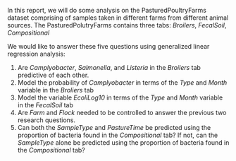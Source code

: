 In this report, we will do some analysis on the PasturedPoultryFarms dataset comprising of samples taken in different farms from
different animal sources. The PasturedPolutryFarms contains three tabs: _Broilers_, _FecalSoil_, _Compositional_

We would like to answer these five questions using generalized linear regression
analysis:

1. Are _Camplyobacter_, _Salmonella_, and _Listeria_ in the _Broilers_ tab predictive of each other.
2. Model the probability of _Camplyobacter_ in terms of the _Type_ and _Month_ variable in the _Broliers_ tab
3. Model the variable _EcoliLog10_ in terms of the _Type_ and _Month_ variable in the _FecalSoil_ tab
4. Are _Farm_ and _Flock_ needed to be controlled to answer the previous two research questions.
5. Can both the _SampleType_ and _PastureTime_ be predicted using the proportion of bacteria found in the _Compositional_ tab?
If not, can the _SampleType_ alone be predicted using the proportion of bacteria found in the _Compositional_ tab?
